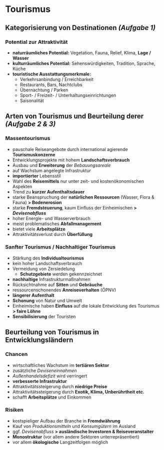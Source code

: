 # Tourismus

## Kategorisierung von Destinationen *(Aufgabe 1)*

### Potential zur Attraktivität
- **naturräumliches Potential:** Vegetation, Fauna, Relief, Klima, **Lage / Wasser**
- **kulturräumliches Potential:** Sehenswürdigkeiten, Tradition, Sprache, Küche
- **touristische Ausstattungsmerkmale:**
	- Verkehrsanbindung / Erreichbarkeit
	- Restaurants, Bars, Nachtclubs
	- Übernachtung / Parken
	- Sport- / Freizeit- / Unterhaltungseinrichtungen
	- Saisonalität

## Arten von Tourismus und Beurteilung derer *(Aufgabe 2 & 3)*

### Massentourismus
- pauschale Reiseangebote durch international agierende **Tourismuskonzerne**
- Entwicklungsprojekte mit hohem **Landschaftsverbrauch**
- Ausbau und **Erweiterung** der *Bebauungsareale*
- auf Wachstum angelegte Infrastruktur
- **importierter** Lebensstil
- Wahl des **Reisemittels** nur unter zeit- und kostenökonomischen Aspekten
- Trend zu **kurzer Aufenthaltsdauer**
- starke Beanspruchung der **natürlichen Ressourcen** (Wasser, Flora & Fauna)
	**> Bodenerosion**
- starke **Fremdsteuerung**, kaum Einfluss der Einheimischen **> *Devisenabfluss***
- hoher Energie- und Wasserverbrauch
- meist problematisches **Abfallmanagement**
- bietet viele **Arbeitsplätze**
- Attraktivitätsverlust durch **Überfüllung**

### Sanfter Tourismus / Nachhaltiger Tourismus
- Stärkung des **Individualtourismus**
- kein hoher Landschaftsverbrauch
- Vermeidung von Zersiedelung
	- **Schutzgebiete** werden gekennzeichnet
- **nachhaltige** Infrastrukturmaßnahmen
- Rücksichtnahme auf **Sitten** und **Gebräuche**
- ressourcenschonendes **Anreiseverhalten** (ÖPNV)
- **längerer Aufenthalt**
- **Schonung** von Natur und Umwelt
- Einheimische haben **Einfluss** auf die lokale Entwicklung des Tourismus
	**> faire Löhne**
- **Sensibilisierung** der Touristen

## Beurteilung von Tourismus in Entwicklungsländern

### Chancen
- wirtschaftliches Wachstum im **tertiären Sektor**
- zusätzliche *Deviseneinnahmen*
- *Außenhandelsdefizit* wird verringert
- **verbesserte Infrastruktur**
- Attraktivitätssteigerung durch **niedrige Preise**
- Attraktivitätssteigerung durch **Exotik, Klima, Unberührtheit etc.**
- schafft **Arbeitsplätze** und Einkommen

### Risiken
- kostspieliger Aufbau der Branche in **Fremdwährung**
- Kauf von *Produktionsmitteln* und *Konsumgütern* im Ausland
- ggf. *Devisenabfluss*
	**> ausländische Investoren & Reiseveranstalter**
- **Monostruktur** (vor allem andere Sektoren unterrepräsentiert)
- vor allem **ökologische** Langzeitfolgen möglich

<!--stackedit_data:
eyJoaXN0b3J5IjpbLTE2ODMxNjkwMzcsLTc4ODU5MjQxOCwtMT
U5NjIyMjc2NywyMTg4NTY3ODcsMTk1Mzk5MDEyNCwtMTgwMTgy
NjY1LC00Nzg1MTYyNzYsLTEyMDA4NjAzNDldfQ==
-->
